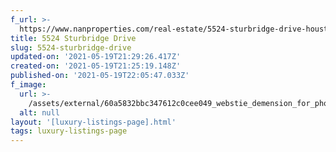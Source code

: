 ```yaml
---
f_url: >-
  https://www.nanproperties.com/real-estate/5524-sturbridge-drive-houston-tx-77056/31982409/105375659
title: 5524 Sturbridge Drive
slug: 5524-sturbridge-drive
updated-on: '2021-05-19T21:29:26.417Z'
created-on: '2021-05-19T21:25:19.148Z'
published-on: '2021-05-19T22:05:47.033Z'
f_image:
  url: >-
    /assets/external/60a5832bbc347612c0cee049_webstie_demension_for_photos__1__copy_3.jpeg
  alt: null
layout: '[luxury-listings-page].html'
tags: luxury-listings-page
---
```



